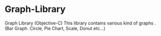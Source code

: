 # Graph-Library
Graph Library (Objective-C) This library contains various kind of graphs . (Bar Graph. Circle, Pie Chart, Scale, Donut etc...)

